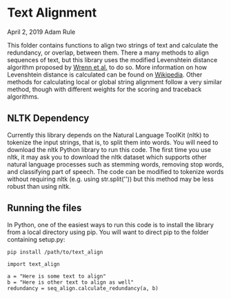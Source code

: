 # Text Alignment
April 2, 2019
Adam Rule

This folder contains functions to align two strings of text and calculate the redundancy, or overlap, between them. There a many methods to align sequences of text, but this library uses the modified Levenshtein distance algorithm proposed by [Wrenn et al.](https://www.ncbi.nlm.nih.gov/pubmed/20064801) to do so. More information on how Levenshtein distance is calculated can be found on [Wikipedia](https://en.wikipedia.org/wiki/Levenshtein_distance). Other methods for calculating local or global string alignment follow a very similar method, though with different weights for the scoring and traceback algorithms.

## NLTK Dependency
Currently this library depends on the Natural Language ToolKit (nltk) to tokenize the input strings, that is, to split them into words. You will need to download the nltk Python library to run this code. The first time you use nltk, it may ask you to download the nltk dataset which supports other natural language processes such as stemming words, removing stop words, and classifying part of speech. The code can be modified to tokenize words without requiring nltk (e.g. using str.split('')) but this method may be less robust than using nltk.

## Running the files
In Python, one of the easiest ways to run this code is to install the library from a local directory using pip. You will want to direct pip to the folder containing setup.py:
```
pip install /path/to/text_align

import text_align

a = "Here is some text to align"
b = "Here is other text to align as well"
redundancy = seq_align.calculate_redundancy(a, b)
```
